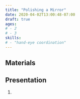 ```yaml
---
title: "Polishing a Mirror"
date: 2020-04-02T13:00:48-07:00
draft: true
ages:
# - 2
# - 3
skills:
# - "hand-eye coordination"
---
```


## Materials

## Presentation

1. 
